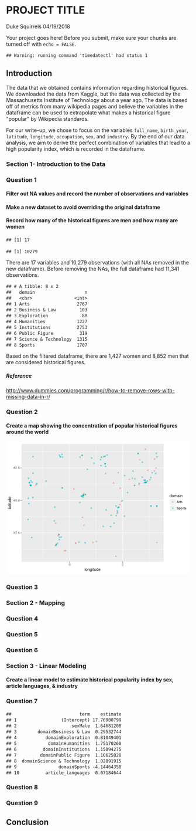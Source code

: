 PROJECT TITLE
================
Duke Squirrels
04/19/2018

Your project goes here! Before you submit, make sure your chunks are turned off with `echo = FALSE`.

    ## Warning: running command 'timedatectl' had status 1

Introduction
------------

The data that we obtained contains information regarding historical figures. We downloaded the data from Kaggle, but the data was collected by the Massachusetts Institute of Technology about a year ago. The data is based off of metrics from many wikipedia pages and believe the variables in the dataframe can be used to extrapolate what makes a historical figure "popular" by Wikipedia standards.

For our write-up, we chose to focus on the variables `full_name`, `birth_year`, `latitude`, `longitude`, `occupation`, `sex`, and `industry`. By the end of our data analysis, we aim to derive the perfect combination of variables that lead to a high popularity index, which is recorded in the dataframe.

### Section 1- Introduction to the Data

### Question 1

#### Filter out NA values and record the number of observations and variables

#### Make a new dataset to avoid overriding the original dataframe

#### Record how many of the historical figures are men and how many are women

    ## [1] 17

    ## [1] 10279

There are 17 variables and 10,279 observations (with all NAs removed in the new dataframe). Before removing the NAs, the full dataframe had 11,341 observations.

    ## # A tibble: 8 x 2
    ##   domain                   n
    ##   <chr>                <int>
    ## 1 Arts                  2767
    ## 2 Business & Law         103
    ## 3 Exploration             88
    ## 4 Humanities            1227
    ## 5 Institutions          2753
    ## 6 Public Figure          319
    ## 7 Science & Technology  1315
    ## 8 Sports                1707

Based on the filtered dataframe, there are 1,427 women and 8,852 men that are considered historical figures.

##### Reference

<http://www.dummies.com/programming/r/how-to-remove-rows-with-missing-data-in-r/>

### Question 2

#### Create a map showing the concentration of popular historical figures around the world

![](project_files/figure-markdown_github/espana-1.png)

### Question 3

### Section 2 - Mapping

### Question 4

### Question 5

### Question 6

### Section 3 - Linear Modeling

#### Create a linear model to estimate historical popularity index by sex, article languages, & industry

### Question 7

    ##                          term    estimate
    ## 1                 (Intercept) 17.76900799
    ## 2                     sexMale  1.64681208
    ## 3        domainBusiness & Law  0.29532744
    ## 4           domainExploration  0.81049401
    ## 5            domainHumanities  1.75170260
    ## 6          domainInstitutions  1.15094275
    ## 7         domainPublic Figure  1.10625828
    ## 8  domainScience & Technology  1.02891915
    ## 9                domainSports -4.14464358
    ## 10          article_languages  0.07184644

### Question 8

### Question 9

Conclusion
----------
